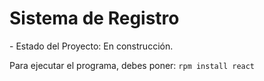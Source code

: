 <h1>Sistema de Registro</h1>
- Estado del Proyecto: En construcción.

Para ejecutar el programa, debes poner:
```rpm install react```

